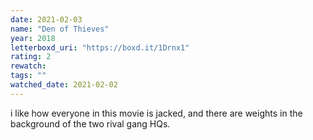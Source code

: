 ```yaml
---
date: 2021-02-03
name: "Den of Thieves"
year: 2018
letterboxd_uri: "https://boxd.it/1Drnx1"
rating: 2
rewatch: 
tags: ""
watched_date: 2021-02-02
---
```


i like how everyone in this movie is jacked, and there are weights in the background of the two rival gang HQs.
